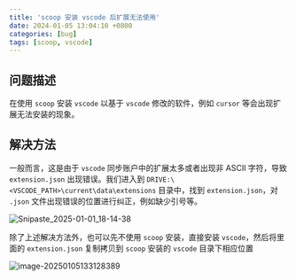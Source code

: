 ```yaml
---
title: 'scoop 安装 vscode 后扩展无法使用'
date: 2024-01-05 13:04:10 +0800
categories: [bug]
tags: [scoop, vscode]
---
```


## 问题描述

在使用 `scoop` 安装 `vscode` 以基于 `vscode` 修改的软件，例如 `cursor` 等会出现扩展无法安装的现象。

## 解决方法

一般而言，这是由于 `vscode` 同步账户中的扩展太多或者出现非 ASCII 字符，导致 `extension.json` 出现错误。我们进入到 `DRIVE:\<VSCODE_PATH>\current\data\extensions` 目录中，找到 `extension.json`，对 `.json` 文件出现错误的位置进行纠正，例如缺少引号等。

![Snipaste_2025-01-01_18-14-38](https://thinkbook16-blog-img.oss-cn-zhangjiakou.aliyuncs.com/img_for_typora/Snipaste_2025-01-01_18-14-38.jpg)

除了上述解决方法外，也可以先不使用 `scoop` 安装，直接安装 `vscode`，然后将里面的 `extension.json` 复制拷贝到 `scoop` 安装的 `vscode` 目录下相应位置

![image-20250105133128389](https://thinkbook16-blog-img.oss-cn-zhangjiakou.aliyuncs.com/img_for_typora/image-20250105133128389.png)
